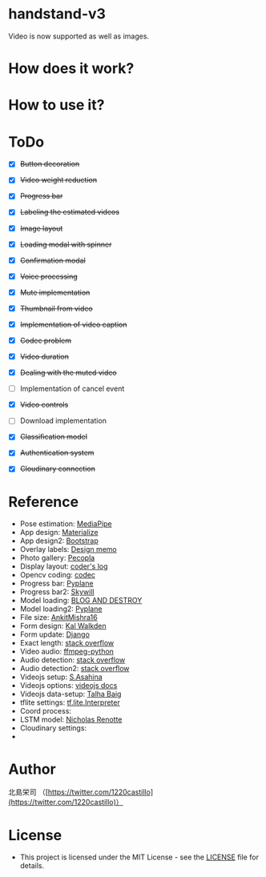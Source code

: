 # handstand-v3
Video is now supported as well as images.

# How does it work?

# How to use it?


# ToDo
- [x] ~~Button decoration~~
- [x] ~~Video weight reduction~~
- [x] ~~Progress bar~~
- [x] ~~Labeling the estimated videos~~
- [x] ~~Image layout~~
- [x] ~~Loading modal with spinner~~
- [x] ~~Confirmation modal~~
- [x] ~~Voice processing~~
- [x] ~~Mute implementation~~
- [x] ~~Thumbnail from video~~
- [x] ~~Implementation of video caption~~
- [x] ~~Codec problem~~
- [x] ~~Video duration~~
- [x] ~~Dealing with the muted video~~
- [ ] Implementation of cancel event
- [x] ~~Video controls~~
- [ ] Download implementation
- [x] ~~Classification model~~
- [x] ~~Authentication system~~
- [x] ~~Cloudinary connection~~



# Reference
- Pose estimation: [MediaPipe](https://github.com/google/mediapipe)
- App design: [Materialize](https://materializecss.com/about.html)
- App design2: [Bootstrap](https://getbootstrap.jp/docs/4.2/components/spinners/)
- Overlay labels: [Design memo](https://www.design-memo.com/webdesign/overlay-label)
- Photo gallery: [Pecopla](https://pecopla.net/web-column/flexbox-1)
- Display layout: [coder's log](http://clz.webcrow.jp/sample0009.html)
- Opencv coding: [codec](https://stackoverflow.com/questions/52446597/cant-view-opencv-processed-videos-in-django)
- Progress bar: [Pyplane](https://www.youtube.com/watch?v=lx0I_nsxvPc&ab_channel=Pyplane)
- Progress bar2: [Skywill](https://www.sw-mono.blog/entry/2020/01/06/140153)
- Model loading: [BLOG AND DESTROY](https://blog-and-destroy.com/7283)
- Model loading2: [Pyplane](https://www.youtube.com/watch?v=q2v8SlRdaag&ab_channel=Pyplane)
- File size: [AnkitMishra16](https://www.geeksforgeeks.org/validation-of-file-size-while-uploading-using-javascript-jquery/)
- Form design: [Kal Walkden](https://github.com/kalwalkden/django-materializecss-form)
- Form update: [Django](https://docs.djangoproject.com/en/3.2/ref/models/instances/#how-django-knows-to-update-vs-insert)
- Exact length: [stack overflow](https://stackoverflow.com/questions/49048111/how-to-get-the-duration-of-video-using-cv2/58926411#58926411)
- Video audio: [ffmpeg-python](https://github.com/kkroening/ffmpeg-python)
- Audio detection: [stack overflow](https://stackoverflow.com/questions/21270048/html5-video-how-to-detect-when-there-is-no-audio-track)
- Audio detection2: [stack overflow](https://stackoverflow.com/questions/64248933/how-to-check-if-a-video-has-sound-in-python)
- Videojs setup: [S.Asahina](https://noauto-nolife.com/post/js-video-controller/)
- Videojs options: [videojs docs](https://videojs.readthedocs.io/en/latest/guides/options/)
- Videojs data-setup: [Talha Baig](https://github.com/videojs/video.js/issues/4865)
- tflite settings: [tf.lite.Interpreter](https://www.tensorflow.org/api_docs/python/tf/lite/Interpreter)
- Coord process: []()
- LSTM model: [Nicholas Renotte](https://www.youtube.com/watch?v=doDUihpj6ro&t=7355s)
- Cloudinary settings: [](https://github.com/klis87/django-cloudinary-storage)
- 

# Author
北島栄司 （[https://twitter.com/1220castillo](https://twitter.com/1220castillo)）


# License
- This project is licensed under the MIT License - see the [LICENSE](https://github.com/ai-coach-eiji/handstand-v3/blob/main/LICENSE) file for details.
